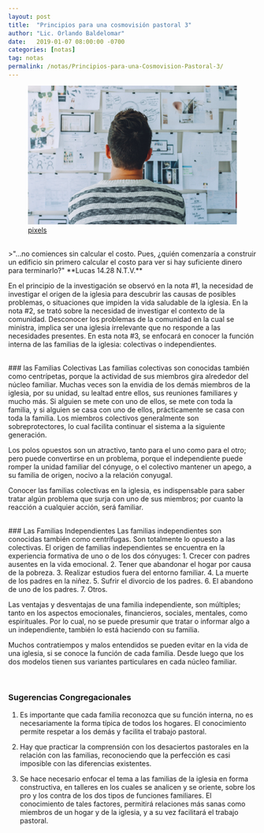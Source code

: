 ```yaml
---
layout: post
title:  "Principios para una cosmovisión pastoral 3"
author: "Lic. Orlando Baldelomar"
date:   2019-01-07 08:00:00 -0700
categories: [notas]
tag: notas
permalink: /notas/Principios-para-una-Cosmovision-Pastoral-3/
---
```

<figure>
<img src="/assets/img/cosmovision.jpeg" class="img-fluid" alt="Responsive image">
<figcaption><a href="https://www.pexels.com/">pixels</a></figcaption>
</figure>

<br>
>"...no comiences sin calcular el costo. Pues, ¿quién comenzaría a construir un edificio sin primero calcular el costo para ver si hay suficiente dinero para terminarlo?"
**Lucas 14.28 N.T.V.**


<br>

En el principio de la investigación se observó en la nota #1, la necesidad de investigar el origen de la iglesia para descubrir las causas de posibles problemas, o situaciones que impiden la vida saludable de la iglesia. En la nota #2, se trató sobre la necesidad de investigar el contexto de la comunidad. Desconocer los problemas de la comunidad en la cual se ministra, implica ser una iglesia irrelevante que  no responde a las necesidades presentes. En esta nota #3, se enfocará en conocer la función interna de las familias de la iglesia: colectivas o independientes.

<br>
### las Familias Colectivas
Las familias colectivas son conocidas también como centrípetas, porque la actividad de sus miembros gira alrededor del núcleo familiar. Muchas veces son la envidia de los demás miembros de la iglesia, por su unidad, su lealtad entre ellos, sus reuniones familiares y mucho más. Si alguien se mete con uno de ellos, se mete con toda la familia, y si alguien se casa con uno de ellos, prácticamente se casa con toda la familia.  Los miembros colectivos generalmente son sobreprotectores, lo cual facilita continuar el sistema a la siguiente generación.

Los polos opuestos son un atractivo, tanto para el uno como para el otro; pero puede convertirse en un problema, porque el independiente puede romper la unidad familiar del cónyuge, o el colectivo mantener un apego, a su familia de origen, nocivo a la relación conyugal.

Conocer las familias colectivas en la iglesia, es indispensable para saber tratar algún problema que surja con uno de sus miembros; por cuanto la reacción a cualquier acción, será familiar.

<br>
### Las Familias Independientes
Las familias independientes son conocidas también como centrífugas. Son totalmente lo opuesto  a las colectivas. El origen de familias independientes  se encuentra en la experiencia formativa de uno o de los dos cónyuges: 1. Crecer con padres ausentes en la vida emocional.  2. Tener que abandonar el hogar por causa de la pobreza.  3. Realizar estudios fuera del entorno familiar.  4. La muerte de los padres en la niñez. 5. Sufrir el divorcio de los padres.  6. El abandono de uno de los padres. 7. Otros.

Las ventajas y desventajas de una familia independiente, son múltiples; tanto en los aspectos emocionales, financieros, sociales, mentales, como espirituales. Por lo cual, no se puede presumir que tratar o informar algo a un independiente, también lo está haciendo con su familia.

Muchos contratiempos y malos entendidos se pueden evitar en la vida de una iglesia, si se conoce la función de cada familia. Desde luego que los dos modelos tienen sus variantes particulares en cada núcleo familiar.
 
<br>
<h3 class="text-center">Sugerencias Congregacionales</h3>

1. Es importante que cada familia reconozca que su función interna, no es necesariamente la forma típica de todos los hogares. El conocimiento permite respetar a los demás y facilita el trabajo pastoral.

2. Hay que practicar la comprensión con los desaciertos pastorales en la relación con las familias, reconociendo que la perfección es casi imposible con las diferencias existentes. 

3. Se hace necesario enfocar el tema a las familias de la iglesia en forma constructiva, en talleres en los cuales se analicen y se oriente, sobre los pro y los contra de los dos tipos de funciones familiares. El conocimiento de tales factores, permitirá relaciones más sanas como miembros de un hogar y de la iglesia, y a su vez facilitará el trabajo pastoral.


<br>

